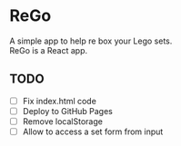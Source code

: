 # ReGo

A simple app to help re box your Lego sets.  
ReGo is a React app.

## TODO

- [ ] Fix index.html code
- [ ] Deploy to GitHub Pages
- [ ] Remove localStorage
- [ ] Allow to access a set form from input
